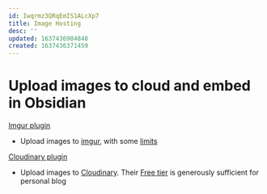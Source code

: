 ```yaml
---
id: Iwqrmz3QRqEmIS1ALcXp7
title: Image Hosting
desc: ''
updated: 1637436904848
created: 1637436371459
---
```

# Upload images to cloud and embed in Obsidian

[Imgur plugin](https://github.com/gavvvr/obsidian-imgur-plugin)
- Upload images to [imgur](https://imgur.com/), with some [limits](https://help.imgur.com/hc/en-us/articles/115000083326)

[Cloudinary plugin](https://github.com/jordanhandy/obsidian-cloudinary-uploader)
- Upload images to [Cloudinary](https://cloudinary.com/). Their [Free tier](https://cloudinary.com/pricing) is generously sufficient for personal blog
